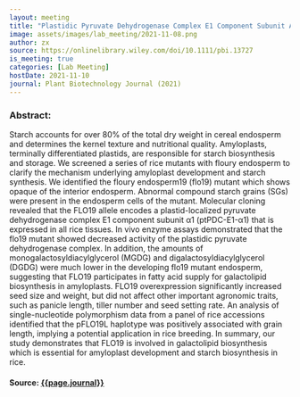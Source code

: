 ```yaml
---
layout: meeting
title: "Plastidic Pyruvate Dehydrogenase Complex E1 Component Subunit Alpha1 Is Involved in Galactolipid Biosynthesis Required for Amyloplast Development in Rice"
image: assets/images/lab_meeting/2021-11-08.png
author: zx
source: https://onlinelibrary.wiley.com/doi/10.1111/pbi.13727
is_meeting: true
categories: [Lab Meeting]
hostDate: 2021-11-10
journal: Plant Biotechnology Journal (2021)
---
```

### Abstract:
Starch accounts for over 80% of the total dry weight in cereal endosperm and determines the kernel texture and nutritional quality. Amyloplasts, terminally differentiated plastids, are responsible for starch biosynthesis and storage. We screened a series of rice mutants with floury endosperm to clarify the mechanism underlying amyloplast development and starch synthesis. We identified the floury endosperm19 (flo19) mutant which shows opaque of the interior endosperm. Abnormal compound starch grains (SGs) were present in the endosperm cells of the mutant. Molecular cloning revealed that the FLO19 allele encodes a plastid-localized pyruvate dehydrogenase complex E1 component subunit α1 (ptPDC-E1-α1) that is expressed in all rice tissues. In vivo enzyme assays demonstrated that the flo19 mutant showed decreased activity of the plastidic pyruvate dehydrogenase complex. In addition, the amounts of monogalactosyldiacylglycerol (MGDG) and digalactosyldiacylglycerol (DGDG) were much lower in the developing flo19 mutant endosperm, suggesting that FLO19 participates in fatty acid supply for galactolipid biosynthesis in amyloplasts. FLO19 overexpression significantly increased seed size and weight, but did not affect other important agronomic traits, such as panicle length, tiller number and seed setting rate. An analysis of single-nucleotide polymorphism data from a panel of rice accessions identified that the pFLO19L haplotype was positively associated with grain length, implying a potential application in rice breeding. In summary, our study demonstrates that FLO19 is involved in galactolipid biosynthesis which is essential for amyloplast development and starch biosynthesis in rice.

#### Source: [{{page.journal}}]({{page.source}})

